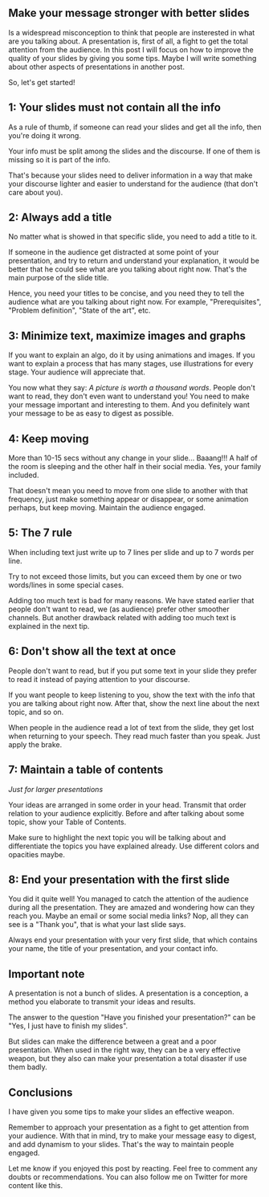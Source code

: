 ## Make your message stronger with better slides

Is a widespread misconception to think that people are insterested in what are you talking about. A presentation is, first of all, a fight to get the total attention from the audience. In this post I will focus on how to improve the quality of your slides by giving you some tips. Maybe I will write something about other aspects of presentations in another post.

So, let's get started!

## 1: Your slides must not contain all the info

As a rule of thumb, if someone can read your slides and get all the info, then you're doing it wrong.

Your info must be split among the slides and the discourse. If one of them is missing so it is part of the info.

That's because your slides need to deliver information in a way that make your discourse lighter and easier to understand for the audience (that don't care about you).

## 2: Always add a title

No matter what is showed in that specific slide, you need to add a title to it.

If someone in the audience get distracted at some point of your presentation, and try to return and understand your explanation, it would be better that he could see what are you talking about right now. That's the main purpose of the slide title.

Hence, you need your titles to be concise, and you need they to tell the audience what are you talking about right now. For example, "Prerequisites", "Problem definition", "State of the art", etc.

## 3:  Minimize text, maximize images and graphs

If you want to explain an algo, do it by using animations and images. If you want to explain a process that has many stages, use illustrations for every stage. Your audience will appreciate that.

You now what they say: _A picture is worth a thousand words_. People don't want to read, they don't even want to understand you! You need to make your message important and interesting to them. And you definitely want your message to be as easy to digest as possible.

## 4: Keep moving

More than 10-15 secs without any change in your slide... Baaang!!! A half of the room is sleeping and the other half in their social media. Yes, your family included.

That doesn't mean you need to move from one slide to another with that frequency, just make something appear or disappear, or some animation perhaps, but keep moving. Maintain the audience engaged.

## 5: The 7 rule

When including text just write up to 7 lines per slide and up to 7 words per line.

Try to not exceed those limits, but you can exceed them by one or two words/lines in some special cases.

Adding too much text is bad for many reasons. We have stated earlier that people don't want to read, we (as audience) prefer other smoother channels. But another drawback related with adding too much text is explained in the next tip.

## 6: Don't show all the text at once

People don't want to read, but if you put some text in your slide they prefer to read it instead of paying attention to your discourse.

If you want people to keep listening to you, show the text with the info that you are talking about right now. After that, show the next line about the next topic, and so on.

When people in the audience read a lot of text from the slide, they get lost when returning to your speech. They read much faster than you speak. Just apply the brake.

## 7: Maintain a table of contents

*Just for larger presentations*

Your ideas are arranged in some order in your head. Transmit that order relation to your audience explicitly. Before and after talking about some topic, show your Table of Contents.

Make sure to highlight the next topic you will be talking about and differentiate the topics you have explained already. Use different colors and opacities maybe.

## 8: End your presentation with the first slide

You did it quite well! You managed to catch the attention of the audience during all the presentation. They are amazed and wondering how can they reach you. Maybe an email or some social media links? Nop, all they can see is a "Thank you", that is what your last slide says.

Always end your presentation with your very first slide, that which contains your name, the title of your presentation, and your contact info.

## Important note

A presentation is not a bunch of slides. A presentation is a conception, a method you elaborate to transmit your ideas and results.

The answer to the question "Have you finished your presentation?" can be "Yes, I just have to finish my slides".

But slides can make the difference between a great and a poor presentation. When used in the right way, they can be a very effective weapon, but they also can make your presentation a total disaster if use them badly.

## Conclusions

I have given you some tips to make your slides an effective weapon.

Remember to approach your presentation as a fight to get attention from your audience. With that in mind, try to make your message easy to digest, and add dynamism to your slides. That's the way to maintain people engaged.

Let me know if you enjoyed this post by reacting. Feel free to comment any doubts or recommendations. You can also follow me on Twitter for more content like this.